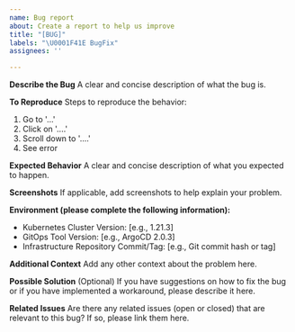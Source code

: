 ```yaml
---
name: Bug report
about: Create a report to help us improve
title: "[BUG]"
labels: "\U0001F41E BugFix"
assignees: ''

---
```


**Describe the Bug**
A clear and concise description of what the bug is.

**To Reproduce**
Steps to reproduce the behavior:
1. Go to '...'
2. Click on '....'
3. Scroll down to '....'
4. See error

**Expected Behavior**
A clear and concise description of what you expected to happen.

**Screenshots**
If applicable, add screenshots to help explain your problem.

**Environment (please complete the following information):**
- Kubernetes Cluster Version: [e.g., 1.21.3]
- GitOps Tool Version: [e.g., ArgoCD 2.0.3]
- Infrastructure Repository Commit/Tag: [e.g., Git commit hash or tag]

**Additional Context**
Add any other context about the problem here.

**Possible Solution**
(Optional) If you have suggestions on how to fix the bug or if you have implemented a workaround, please describe it here.

**Related Issues**
Are there any related issues (open or closed) that are relevant to this bug? If so, please link them here.
